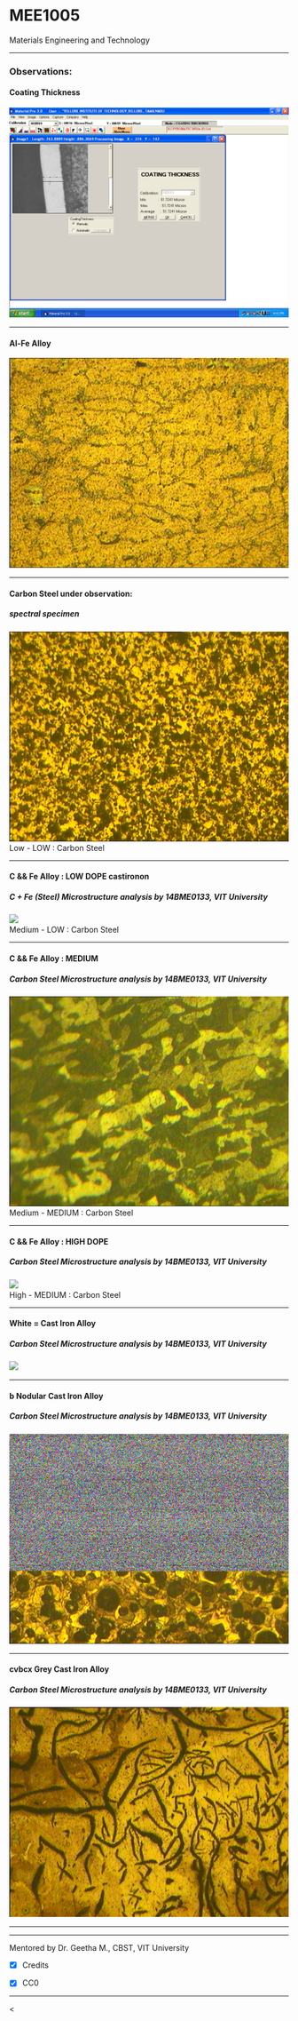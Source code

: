 # MEE1005
Materials Engineering and Technology

---


### Observations:

#### Coating Thickness 
![](coating_thickness)


---


#### Al-Fe Alloy
![](14BME0133AL1.bmp)




---


#### Carbon Steel under observation:
##### spectral specimen
![](14BME0133G3Lowcarbonstee.bmp)
Low - LOW : Carbon Steel




---


#### C && Fe Alloy : LOW DOPE castironon 
##### C + Fe (Steel) Microstructure analysis by 14BME0133, VIT University
![](14BME0133G3Mediumcarbonsteel11)  
Medium - LOW : Carbon Steel




---


#### C && Fe Alloy : MEDIUM
##### Carbon Steel Microstructure analysis by 14BME0133, VIT University
![](14BME0133G3Mediumcarbonsteel12.bmp)  
Medium - MEDIUM : Carbon Steel




---


#### C && Fe Alloy : HIGH DOPE
##### Carbon Steel Microstructure analysis by 14BME0133, VIT University
![](14BME0133Highcarbonsteel1)  
High - MEDIUM : Carbon Steel




---


#### White = Cast Iron Alloy
##### Carbon Steel Microstructure analysis by 14BME0133, VIT University
![](14BME0133G3Whitecastiron1)




---


####  b Nodular Cast Iron Alloy
##### Carbon Steel Microstructure analysis by 14BME0133, VIT University
![](14BME0133Nodularcastiron1.bmp)




---


#### cvbcx Grey Cast Iron Alloy
##### Carbon Steel Microstructure analysis by 14BME0133, VIT University
![](14BME0133Greycastiron1.bmp)




---


---

Mentored by Dr. Geetha M., CBST, VIT University
 - [x] Credits
  - [x] CC0 


---


<<SCRIPT>

(•_•)  
<)   )╯LOOK  
/    \   
   
\(•_•)   
(   (> FOR   
/    \   

 (•_•)   
<)   )>  N1X   
/    \   
   

---

---

---

---


<br>(C) 2017-18 <a href="14bme0133.github.io"> < / 1 4 B M E 0 1 3 3 /></a><br>All Directions Reserved.<br>
<hr><hr><hr><hr>
